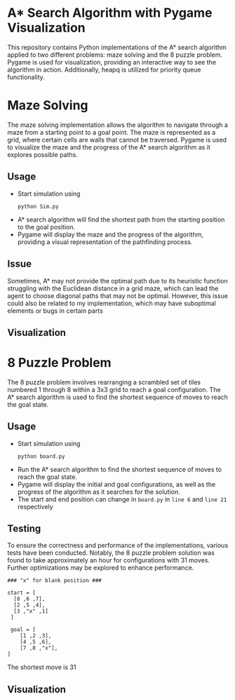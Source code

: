 # A* Search Algorithm with Pygame Visualization
This repository contains Python implementations of the A* search algorithm applied to two different problems: maze solving and the 8 puzzle problem. Pygame is used for visualization, providing an interactive way to see the algorithm in action. Additionally, heapq is utilized for priority queue functionality.
# Maze Solving
The maze solving implementation allows the algorithm to navigate through a maze from a starting point to a goal point. The maze is represented as a grid, where certain cells are walls that cannot be traversed. Pygame is used to visualize the maze and the progress of the A* search algorithm as it explores possible paths.
## Usage
- Start simulation using
  ```
  python Sim.py
  ```
- A* search algorithm will find the shortest path from the starting position to the goal position.
- Pygame will display the maze and the progress of the algorithm, providing a visual representation of the pathfinding process.
## Issue 
Sometimes, A* may not provide the optimal path due to its heuristic function struggling with the Euclidean distance in a grid maze, which can lead the agent to choose diagonal paths that may not be optimal. However, this issue could also be related to my implementation, which may have suboptimal elements or bugs in certain parts

## Visualization  

# 8 Puzzle Problem
The 8 puzzle problem involves rearranging a scrambled set of tiles numbered 1 through 8 within a 3x3 grid to reach a goal configuration. The A* search algorithm is used to find the shortest sequence of moves to reach the goal state.

## Usage
- Start simulation using
  ```
  python board.py
  ```
- Run the A* search algorithm to find the shortest sequence of moves to reach the goal state.
- Pygame will display the initial and goal configurations, as well as the progress of the algorithm as it searches for the solution.
- The start and end position can change in   ``` board.py ``` in ```line 6``` and ```line 21``` respectively 

## Testing
To ensure the correctness and performance of the implementations, various tests have been conducted. Notably, the 8 puzzle problem solution was found to take approximately an hour for configurations with 31 moves. Further optimizations may be explored to enhance performance.
```
### "x" for blank position ###

start = [ 
  [8 ,6 ,7],
  [2 ,5 ,4],
  [3 ,"x" ,1]
 ]
 
 goal = [
    [1 ,2 ,3],
    [4 ,5 ,6],
    [7 ,8 ,"x"],
]
```
The shortest move is 31

## Visualization  


